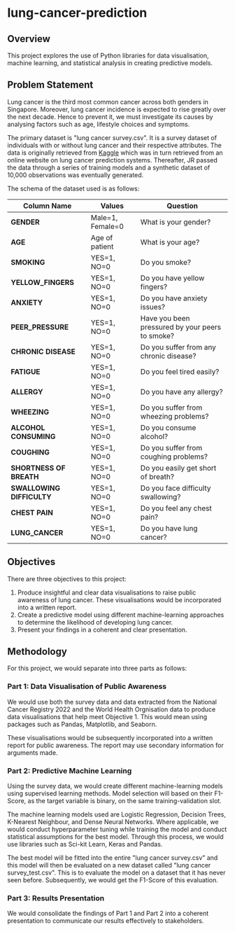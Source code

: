 # lung-cancer-prediction

## Overview
This project explores the use of Python libraries for data visualisation, machine learning, and statistical analysis in creating predictive models.

## Problem Statement
Lung cancer is the third most common cancer across both genders in Singapore. Moreover, lung cancer incidence is expected
to rise greatly over the next decade. Hence to prevent it, we must investigate its causes by analysing factors such as age, lifestyle choices and symptoms.

The primary dataset is "lung cancer survey.csv". It is a survey dataset of individuals with or without lung cancer and their respective attributes. The data is originally retrieved from [Kaggle](https://www.kaggle.com/datasets/wajahat1064/lung-cancer-survey-data) which was in turn retrieved from an online website on lung cancer prediction systems. Thereafter, JR passed the data through a series of training models and a synthetic dataset of 10,000 observations was eventually generated.  

The schema of the dataset used is as follows:

| Column Name           | Values            | Question                                      |
|-----------------------|------------------|----------------------------------------------|
| **GENDER**           | Male=1, Female=0 | What is your gender?                         |
| **AGE**              | Age of patient   | What is your age?                            |
| **SMOKING**          | YES=1, NO=0      | Do you smoke?                                |
| **YELLOW_FINGERS**   | YES=1, NO=0      | Do you have yellow fingers?                  |
| **ANXIETY**         | YES=1, NO=0      | Do you have anxiety issues?                 |
| **PEER_PRESSURE**    | YES=1, NO=0      | Have you been pressured by your peers to smoke? |
| **CHRONIC DISEASE**  | YES=1, NO=0      | Do you suffer from any chronic disease?     |
| **FATIGUE**         | YES=1, NO=0      | Do you feel tired easily?                   |
| **ALLERGY**         | YES=1, NO=0      | Do you have any allergy?                    |
| **WHEEZING**        | YES=1, NO=0      | Do you suffer from wheezing problems?       |
| **ALCOHOL CONSUMING**| YES=1, NO=0      | Do you consume alcohol?                     |
| **COUGHING**        | YES=1, NO=0      | Do you suffer from coughing problems?       |
| **SHORTNESS OF BREATH** | YES=1, NO=0  | Do you easily get short of breath?         |
| **SWALLOWING DIFFICULTY** | YES=1, NO=0 | Do you face difficulty swallowing?         |
| **CHEST PAIN**       | YES=1, NO=0      | Do you feel any chest pain?                 |
| **LUNG_CANCER**      | YES=1, NO=0      | Do you have lung cancer?                    |


## Objectives
There are three objectives to this project:

1) Produce insightful and clear data visualisations to raise public awareness of lung cancer. These visualisations would be incorporated into a written report.
2) Create a predictive model using different machine-learning approaches to determine the likelihood of developing lung cancer.
3) Present your findings in a coherent and clear presentation.

## Methodology

For this project, we would separate into three parts as follows:

### Part 1: Data Visualisation of Public Awareness

We would use both the survey data and data extracted from the National Cancer Registry 2022 and the World Health Orgnisation data to produce data visualisations that help meet Objective 1. This would mean using packages such as Pandas, Matplotlib, and Seaborn.

These visualisations would be subsequently incorporated into a written report for public awareness. The report may use secondary information for arguments made.

### Part 2: Predictive Machine Learning

Using the survey data, we would create different machine-learning models using supervised learning methods. Model selection will based on their F1-Score, as the target variable is binary, on the same training-validation slot.

The machine learning models used are Logistic Regression, Decision Trees, K-Nearest Neighbour, and Dense Neural Networks. Where applicable, we would conduct hyperparameter tuning while training the model and conduct statistical assumptions for the best model. Through this process, we would use libraries such as Sci-kit Learn, Keras and Pandas.

The best model will be fitted into the entire "lung cancer survey.csv" and this model will then be evaluated on a new dataset called "lung cancer survey_test.csv". This is to evaluate the model on a dataset that it has never seen before. Subsequently, we would get the F1-Score of this evaluation.

### Part 3: Results Presentation

We would consolidate the findings of Part 1 and Part 2 into a coherent presentation to communicate our results effectively to stakeholders.


